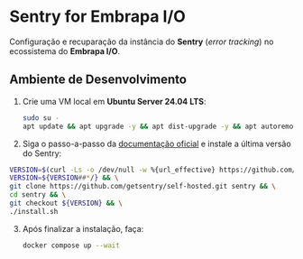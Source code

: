 # Sentry for Embrapa I/O

Configuração e recuparação da instância do **Sentry** (_error tracking_) no ecossistema do **Embrapa I/O**.

<!-- Observação: Em ambiantes **Apple Silicon** será necessário utilizar o UTM com QEMU (emulando a arquitetura AMD64). Nestes casos, habilite 4 CPUs, pelo menos 8GB de RAM e configure a VM para utilizar o processador "`Intel Core Processor (Haswell) (Haswell-v1)`" e habilite os seguintes recursos: `sse4.2`, `sse4.1`, `avx`, `avx2` e `ssse3`. -->

## Ambiente de Desenvolvimento

1. Crie uma VM local em **Ubuntu Server 24.04 LTS**:
   
   ```bash
   sudo su -
   apt update && apt upgrade -y && apt dist-upgrade -y && apt autoremove -y && apt autoclean
   ```

2. Siga o passo-a-passo da [documentação oficial](https://develop.sentry.dev/self-hosted/) e instale a última versão do Sentry:

  ```bash
  VERSION=$(curl -Ls -o /dev/null -w %{url_effective} https://github.com/getsentry/self-hosted/releases/latest) && \
  VERSION=${VERSION##*/} && \
  git clone https://github.com/getsentry/self-hosted.git sentry && \
  cd sentry && \
  git checkout ${VERSION} && \
  ./install.sh
  ```

3. Após finalizar a instalação, faça:

   ```bash
   docker compose up --wait
   ```
